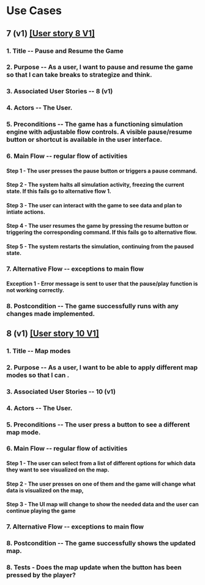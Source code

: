 # Use Cases

## 7 (v1) [[User story 8 V1]](https://github.com/CoralCoralCoralCoral/documentation/blob/Use-Cases/sprints/sprint_3/user_stories.md)

### 1. Title -- Pause and Resume the Game

### 2. Purpose -- As a user, I want to pause and resume the game so that I can take breaks to strategize and think.

### 3. Associated User Stories -- 8 (v1)

### 4. Actors -- The User.

### 5. Preconditions -- The game has a functioning simulation engine with adjustable flow controls. A visible pause/resume button or shortcut is available in the user interface.

### 6. Main Flow -- regular flow of activities

#### Step 1 - The user presses the pause button or triggers a pause command.

#### Step 2 - The system halts all simulation activity, freezing the current state. If this fails go to alternative flow 1.

#### Step 3 - The user can interact with the game to see data and plan to intiate actions.

#### Step 4 - The user resumes the game by pressing the resume button or triggering the corresponding command. If this fails go to alternative flow.

#### Step 5 - The system restarts the simulation, continuing from the paused state.

### 7. Alternative Flow -- exceptions to main flow

#### Exception 1 - Error message is sent to user that the pause/play function is not working correctly.

### 8. Postcondition -- The game successfully runs with any changes made implemented.

## 8 (v1) [[User story 10 V1]](https://github.com/CoralCoralCoralCoral/documentation/blob/Use-Cases/sprints/sprint_3/user_stories.md)

### 1. Title -- Map modes

### 2. Purpose -- As a user, I want to be able to apply different map modes so that I can .

### 3. Associated User Stories -- 10 (v1)

### 4. Actors -- The User.

### 5. Preconditions -- The user press a button to see a different map mode.

### 6. Main Flow -- regular flow of activities

#### Step 1 - The user can select from a list of different options for which data they want to see visualized on the map.

#### Step 2 - The user presses on one of them and the game will change what data is visualized on the map,

#### Step 3 - The UI map will change to show the needed data and the user can continue playing the game

### 7. Alternative Flow -- exceptions to main flow

### 8. Postcondition -- The game successfully shows the updated map.

### 8. Tests - Does the map update when the button has been pressed by the player?

